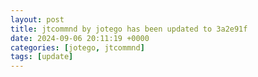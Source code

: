 ```yaml
---
layout: post
title: jtcommnd by jotego has been updated to 3a2e91f
date: 2024-09-06 20:11:19 +0000
categories: [jotego, jtcommnd]
tags: [update]
---
```


